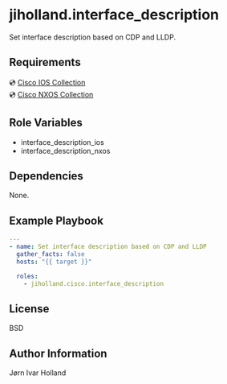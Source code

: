 jiholland.interface_description
===============================

Set interface description based on CDP and LLDP.

Requirements
------------

💿 [Cisco IOS Collection](https://galaxy.ansible.com/ui/repo/published/cisco/ios)<br>
💿 [Cisco NXOS Collection](https://galaxy.ansible.com/ui/repo/published/cisco/nxos)<br>

Role Variables
--------------

- interface_description_ios
- interface_description_nxos

Dependencies
------------

None.

Example Playbook
----------------
```yaml
---
- name: Set interface description based on CDP and LLDP
  gather_facts: false
  hosts: "{{ target }}"

  roles:
    - jiholland.cisco.interface_description
```
License
-------

BSD

Author Information
------------------

Jørn Ivar Holland
